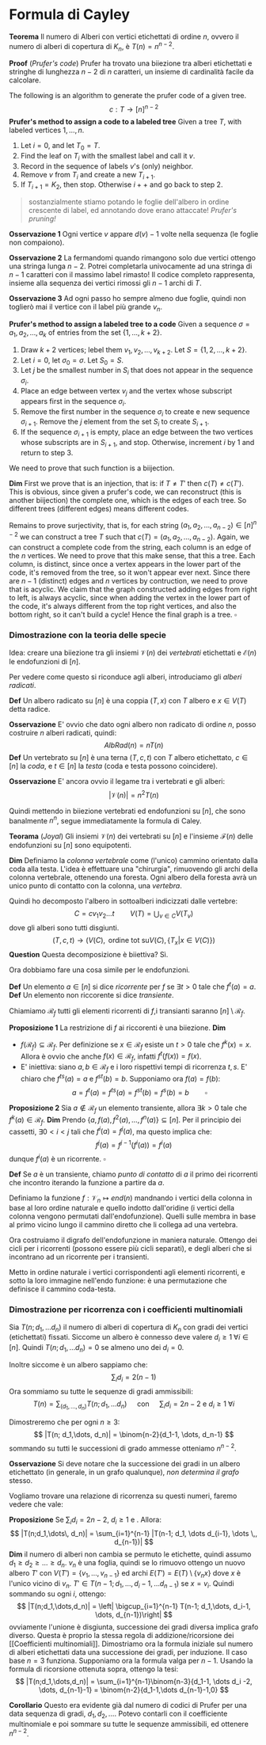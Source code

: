 # Formula di Cayley


**Teorema** Il numero di Alberi con vertici etichettati di ordine $n$, ovvero il numero di alberi di copertura di $K_n$, è $T(n) = n^{n-2}$.

**Proof** (_Prufer's code_)
Prufer ha trovato una biiezione tra alberi etichettati e stringhe di lunghezza $n-2$ di $n$ caratteri, un insieme di cardinalità facile da calcolare.

The following is an algorithm to generate the prufer code of a given tree.
$$
c : T \to [n]^{n-2}
$$
**Prufer's method to assign a code to a labeled tree**
Given a tree $T$, with labeled vertices $1,\dots,n$.
1. Let $i=0$, and let $T_0=T$.
2. Find the leaf on $T_i$ with the smallest label and call it $v$.
3. Record in the sequence of labels $v$'s  (only) neighbor.
4. Remove $v$ from $T_i$ and create a new $T_{i+1}$.
5. If $T_{i+1} = K_2$, then stop. Otherwise $i++$ and go back to step 2.

> sostanzialmente stiamo potando le foglie dell'albero in ordine crescente di label, ed annotando dove erano attaccate! _Prufer's pruning!_

**Osservazione 1** Ogni vertice $v$ appare $d(v)-1$ volte nella sequenza (le foglie non compaiono).

**Osservazione 2** La fermandomi quando rimangono solo due vertici ottengo una stringa lunga $n-2$. Potrei completarla univocamente ad una stringa di $n-1$ caratteri con il massimo label rimasto! Il codice completo rappresenta, insieme alla sequenza dei vertici rimossi gli $n-1$ archi di $T$.

**Osservazione 3** Ad ogni passo ho sempre almeno due foglie, quindi non toglierò mai il vertice con il label più grande $v_n$.

**Prufer's method to assign a labeled tree to a code**
Given a sequence $\sigma = a_1,a_2,\dots,a_k$ of entries from the set $\{1,\dots,k+2\}$.
1. Draw $k+2$ vertices; lebel them $v_1,v_2,\dots, v_{k+2}$. Let $S = \{1,2,\dots,k+2\}$.
2. Let $i=0$, let $\sigma_0 = \sigma$. Let $S_0 = S$.
3. Let $j$ be the smallest number in $S_i$ that does not appear in the sequence $\sigma_i$.
4. Place an edge between vertex $v_j$ and the vertex whose subscript appears first in the sequence $\sigma_i$.
5. Remove the first number in the sequence $\sigma_i$ to create e new sequence $\sigma_{i+1}$. Remove the $j$ element from the set $S_i$ to create $S_{i+1}$.
6. If the sequence $\sigma_{i+1}$ is empty, place an edge between the two vertices whose subscripts are in $S_{i+1}$, and stop. Otherwise, increment $i$ by $1$ and return to step $3$.

We need to prove that such function is a biijection.

**Dim**  First we prove that is an injection, that is: if $T \neq T'$ then $c(T)\neq c(T')$.
This is obvious, since given a prufer's code, we can reconstruct (this is another biijection) the complete one, which is the edges of each tree. So different trees (different edges) means different codes.

Remains to prove surjectivity, that is, for each string $(a_1,a_2,\dots,a_{n-2}) \in [n]^{n-2}$ we can construct a tree $T$ such that  $c(T)=(a_1,a_2,\dots,a_{n-2})$. 
Again, we can construct a complete code from the string, each column is an edge of the $n$ vertices. We need to prove that this make sense, that this a tree. 
Each column, is distinct, since once a vertex appears in the lower part of the code, it's removed from the tree, so it won't appear ever next.
Since there are $n-1$ (distinct) edges and $n$ vertices by contruction, we need to prove that is acyclic. We claim that the graph constructed adding edges from right to left, is always acyclic, since when adding the vertex in the lower part of the code, it's always different from the top right vertices, and also the bottom right, so it can't build a cycle! Hence the final graph is a tree. $\square$

### Dimostrazione con la teoria delle specie

Idea: creare una biiezione tra gli insiemi $\mathcal{V}(n)$ dei _vertebrati_ etichettati e $\mathcal{E}(n)$ le endofunzioni di $[n]$.

Per vedere come questo si riconduce agli alberi, introduciamo gli _alberi radicati_.

**Def** Un albero radicato su $[n]$ è una coppia $(T,x)$ con $T$ albero e $x \in V(T)$ detta radice.

**Osservazione** E' ovvio che dato ogni albero non radicato di ordine $n$, posso costruire $n$ alberi radicati, quindi:
$$
AlbRad(n) = n T(n)
$$
**Def** Un vertebrato su $[n]$ è una terna $(T,c,t)$ con $T$ albero etichettato, $c \in [n]$ la _coda_, e $t \in [n]$ la _testa_ (coda e testa possono coincidere).

**Osservazione** E' ancora ovvio il legame tra i vertebrati e gli alberi:
$$
|\mathcal{V}(n)| = n^2T(n)
$$

Quindi mettendo in biiezione vertebrati ed endofunzioni su $[n]$, che sono banalmente $n^n$, segue immediatamente la formula di Caley.

**Teorama** (_Joyal_) Gli insiemi $\mathcal{V}(n)$ dei vertebrati su $[n]$ e l'insieme $\mathcal{F}(n)$ delle endofunzioni su $[n]$ sono equipotenti.

**Dim** Definiamo la _colonna vertebrale_ come (l'unico) cammino orientato dalla coda alla testa. L'idea è effettuare una "chirurgia", rimuovendo gli archi della colonna vertebrale, ottenendo una foresta. Ogni albero della foresta avrà un unico punto di contatto con la colonna, una _vertebra_. 

Quindi ho decomposto l'albero in sottoalberi indicizzati dalle vertebre:
$$
C = cv_1v_2\dots t \qquad V(T) = \bigcup_{v \in C} V(T_{v})
$$
dove gli alberi sono tutti disgiunti. 
$$
(T,c,t) \rightarrow (V(C), \text{ ordine tot su} V(C), \{T_x | x \in V(C)\})
$$
**Question** Questa decomposizione è biiettiva? Sì.

Ora dobbiamo fare una cosa simile per le endofunzioni.

**Def** Un elemento $a \in [n]$ si dice _ricorrente_ per $f$ se $\exists t>0$ tale che $f^t(a) = a$.
**Def** Un elemento non riccorente si dice _transiente_.

Chiamiamo $\mathcal{R}_f$ tutti gli elementi ricorrenti di $f$,i transianti saranno $[n]\setminus \mathcal{R}_f$.

**Proposizione 1** La restrizione di $f$ ai riccorenti è una biiezione.
**Dim** 
- $f(\mathcal{R}_f) \subseteq \mathcal{R}_f$. Per definizione se $x \in \mathcal{R}_f$ esiste un $t >0$ tale che $f^k(x)=x$. Allora è ovvio che anche $f(x) \in \mathcal{R}_f$, infatti $f^t(f(x))=f(x)$.
- E' iniettiva: siano $a,b \in \mathcal{R}_f$ e i loro rispettivi tempi di ricorrenza $t,s$. E' chiaro che $f^{ts}(a)=a$ e $f^{st}(b)=b$. Supponiamo ora $f(a)=f(b)$:
$$
a = f^t(a) = f^{ts}(a) = f^{st}(b) = f^s(b) = b \qquad \square
$$

**Proposizione 2** Sia $a \notin \mathcal{R}_f$ un elemento transiente, allora $\exists k >0$ tale che $f^k(a) \in \mathcal{R}_f$.
**Dim** Prendo $\{a,f(a),f^2(a),\dots, f^n(a)\} \subseteq [n]$. Per il principio dei cassetti, $\exists 0 < i < j$ tali che $f^i(a)=f^j(a)$, ma questo implica che:
$$
f^j(a) = f^{j-1}(f^i(a)) = f^i(a)
$$
dunque $f^i(a)$ è un ricorrente. $\square$

**Def** Se $a$ è un transiente, chiamo _punto di contatto_ di $a$ il primo dei ricorrenti che incontro iterando la funzione a partire da $a$.

Definiamo la funzione $f : \mathcal{V}_n \mapsto end(n)$ mandnando i vertici della colonna in base al loro ordine naturale e quello indotto dall'oridine (i vertici della colonna vengono permutati dall'endofunzione). Quelli sulle membra in base al primo vicino lungo il cammino diretto che li collega ad una vertebra.

Ora costruiamo il digrafo dell'endofunzione in maniera naturale. Ottengo dei cicli per i ricorrenti (possono essere più cicli separati), e degli alberi che si incontrano ad un ricorrente per i transienti. 

Metto in ordine naturale i vertici corrispondenti agli elementi ricorrenti, e sotto la loro immagine nell'endo funzione: è una permutazione che definisce il cammino coda-testa.

### Dimostrazione per ricorrenza con i coefficienti multinomiali

Sia $T(n; d_1, \dots d_n)$ il numero di alberi di copertura di $K_n$ con gradi dei vertici (etichettati) fissati. Siccome un albero è connesso deve valere $d_i \geq 1 \;\forall i \in [n]$. 
Quindi $T(n; d_1, \dots d_n) = 0$ se almeno uno dei $d_i = 0$.

Inoltre siccome è un albero sappiamo che:
$$
\sum_i d_i = 2(n-1)
$$
Ora sommiamo su tutte le sequenze di gradi ammissibili:
$$
T(n) = \sum_{(d_1,\dots,d_n)} T(n; d_1,\dots d_n) \quad \text{ con } \quad\sum_i d_i = 2n-2 \text{ e } d_i \geq 1 \;\forall i
$$

Dimostreremo che per ogni $n\geq 3$:
$$
|T(n; d_1,\dots, d_n)| = \binom{n-2}{d_1-1, \dots, d_n-1}
$$
sommando su tutti le successioni di grado ammesse otteniamo $n^{n-2}$.

**Osservazione** Si deve notare che la successione dei gradi in un albero etichettato (in generale, in un grafo qualunque), _non determina il grafo_ stesso.

Vogliamo trovare una relazione di ricorrenza su questi numeri, faremo vedere che vale:

**Proposizione** Se $\sum_i d_i = 2n-2$, $d_i\geq 1$ e . Allora: 
$$
|T(n;d_1,\dots\, d_n)| = \sum_{i=1}^{n-1} |T(n-1; d_1, \dots d_{i-1}, \dots \,, d_{n-1})|
$$
**Dim** il numero di alberi non cambia se permuto le etichette, quindi assumo $d_1\geq d_2 \geq \dots \geq d_n$. $v_n$ è una foglia, quindi se lo rimuovo ottengo un nuovo albero $T'$ con $V(T') = \{v_1,\dots, v_{n-1}\}$ ed archi $E(T') = E(T)\setminus \{v_nx\}$ dove $x$ è l'unico vicino di $v_n$. 
$T' \in T(n-1; d_1,\dots, d_i-1, \dots d_{n-1})$ se $x = v_i$. Quindi sommando su ogni $i$, ottengo:
$$
|T(n;d_1,\dots,d_n)| = \left| \bigcup_{i=1}^{n-1} T(n-1; d_1,\dots, d_i-1, \dots, d_{n-1})\right|
$$
ovviamente l'unione è disgiunta, successione dei gradi diversa implica grafo diverso. Questa è proprio la stessa regola di addizione/ricorsione dei [[Coefficienti multinomiali]].
Dimostriamo ora la formula iniziale sul numero di alberi etichettati data una successione dei gradi, per induzione. 
Il caso base $n=3$ funziona. Supponiamo ora la formula valga per $n-1$. Usando la formula di ricorsione ottenuta sopra, ottengo la tesi:
$$
|T(n;d_1,\dots,d_n)| = \sum_{i=1}^{n-1}\binom{n-3}{d_1-1, \dots d_i -2, \dots, d_{n-1}-1} = \binom{n-2}{d_1-1,\dots d_{n-1}-1,0}
$$

**Corollario** Questo era evidente già dal numero di codici di Prufer per una data sequenza di gradi, $d_1,d_2,\dots$. Potevo contarli con il coefficiente multinomiale e poi sommare su tutte le sequenze ammissibili, ed ottenere $n^{n-2}$.



